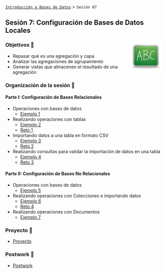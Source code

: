 [`Introducción a Bases de Datos`](../Readme.md) > `Sesión 07`

## Sesión 7: Configuración de Bases de Datos Locales

<img src="../imagenes/pizarron.png" align="right" height="100" width="100" hspace="10">

### Objetivos :dart:

- Repasar qué es una agregación y capa
- Analizar las agregaciones de agrupamiento
- Generar vistas que almacenen el resultado de una agregación

### Organización de la sesión :blue_book:

#### Parte I: Configuración de Bases Relacionales

- Operaciones con bases de datos
   - [Ejemplo 1](Ejemplo-01/Readme.md)
- Realizando operaciones con tablas
   - [Ejemplo 2](Ejemplo-02/Readme.md)
   - [Reto 1](Reto-01/Readme.md)
- Importando datos a una tabla en formato CSV
   - [Ejemplo 3](Ejemplo-03/Readme.md)
   - [Reto 2](Reto-03/Readme.md)
- Realizando consultas para validar la importación de datos en una tabla
   - [Ejemplo 4](Ejemplo-03/Readme.md)
   - [Reto 3](Reto-03/Readme.md)

#### Parte II: Configuración de Bases No Relacionales

- Operaciones con bases de datos
   - [Ejemplo 5](Ejemplo-01/Readme.md)
- Realizando operaciones con Colecciones e importando datos
   - [Ejemplo 6](Ejemplo-02/Readme.md)
   - [Reto 4](Reto-01/Readme.md)
- Realizando operaciones con Documentos
   - [Ejemplo 7](Ejemplo-03/Readme.md) 

### Proyecto :hammer:  
- [Proyecto](Proyecto/Readme.md)

### Postwork :memo:
- [Postwork](Postwork/Readme.md)
